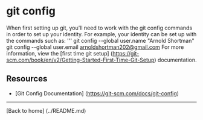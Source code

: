 # git config 
When first setting up git, you'll need to work with the git config commands in order to set up your identity. 
For example, your identity can be set up with the commands such as:
'''
git config --global user.name "Arnold Shortman"
git config --global user.email arnoldshortman202@gmail.com
For more information, view the [first time git setup] (https://git-scm.com/book/en/v2/Getting-Started-First-Time-Git-Setup) documentation.
## Resources 
- [Git Config Documentation] (https://git-scm.com/docs/git-config)
---
[Back to home] (../README.md)
